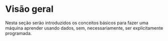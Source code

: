 # Visão geral

Nesta seção serão introduzidos os conceitos básicos para fazer uma máquina aprender usando dados,
sem, necessariamente, ser explicitamente programada.

